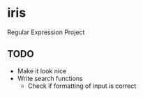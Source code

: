 # iris
Regular Expression Project

## TODO
* Make it look nice
* Write search functions
  * Check if formatting of input is correct
  
